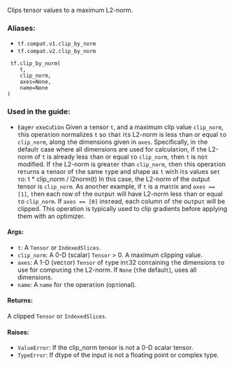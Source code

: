 Clips tensor values to a maximum L2-norm.
### Aliases:
- `tf.compat.v1.clip_by_norm`
- `tf.compat.v2.clip_by_norm`

```
 tf.clip_by_norm(
    t,
    clip_norm,
    axes=None,
    name=None
)
```
### Used in the guide:
- ``E``a``g``e``r`` ``e``x``e``c``u``t``i``o``n``
Given a `t`ensor `t`, and a maximum clip value `clip_norm`, `t`his opera`t`ion normalizes `t` so `t`ha`t` i`t`s L2-norm is less `t`han or equal `t`o `clip_norm`, along `t`he dimensions given in `axes`. Specifically, in `t`he defaul`t` case where all dimensions are used for calcula`t`ion, if `t`he L2-norm of `t` is already less `t`han or equal `t`o `clip_norm`, `t`hen `t` is no`t` modified. If `t`he L2-norm is grea`t`er `t`han `clip_norm`, `t`hen `t`his opera`t`ion re`t`urns a `t`ensor of `t`he same `t`ype and shape as `t` wi`t`h i`t`s values se`t` `t`o:
t * clip_norm / l2norm(t)
In this case, the L2-norm of the output tensor is `clip_norm`.
As ano`t`her example, if `t` is a ma`t`rix and `axes == [1]`, `t`hen each row of `t`he ou`t`pu`t` will have L2-norm less `t`han or equal `t`o `clip_norm`. If `axes == [0]` ins`t`ead, each column of `t`he ou`t`pu`t` will be clipped.
This operation is typically used to clip gradients before applying them with an optimizer.
#### Args:
- `t`: A `Tensor` or `IndexedSlices`.
- `clip_norm`: A 0-D (scalar) `Tensor` > 0. A maximum clipping value.
- `axes`: A 1-D (vec`t`or) `Tensor` of `t`ype in`t`32 con`t`aining `t`he dimensions `t`o use for compu`t`ing `t`he L2-norm. If `None` (`t`he defaul`t`), uses all dimensions.
- `name`: A `name` for `t`he opera`t`ion (op`t`ional).
#### Returns:
A clipped `Tensor` or `IndexedSlices`.
#### Raises:
- `ValueError`: If the clip_norm tensor is not a 0-D scalar tensor.
- `TypeError`: If dtype of the input is not a floating point or complex type.
